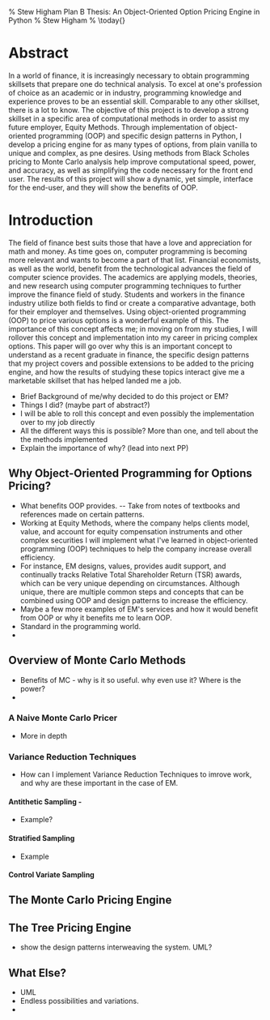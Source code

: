 % Stew Higham Plan B Thesis: An Object-Oriented Option Pricing Engine in Python
% Stew Higham
% \today{}

# Abstract

In a world of finance, it is increasingly necessary to obtain programming skillsets that prepare one do technical analysis.  To excel at one's profession of choice as an academic or in industry, programming knowledge and experience proves to be an essential skill.  Comparable to any other skillset, there is a lot to know.  The objective of this project is to develop a strong skillset in a specific area of computational methods in order to assist my future employer, Equity Methods.  Through implementation of object-oriented programming (OOP) and specific design patterns in Python, I develop a pricing engine for as many types of options, from plain vanilla to unique and complex, as pne desires.  Using methods from Black Scholes pricing to Monte Carlo analysis help improve computational speed, power, and accuracy, as well as simplifying the code necessary for the front end user.  The results of this project will show a dynamic, yet simple, interface for the end-user, and they will show the benefits of OOP.

# Introduction

The field of finance best suits those that have a love and appreciation for math and money.  As time goes on, computer programming is becoming more relevant and wants to become a part of that list.  Financial economists, as well as the world, benefit from the technological advances the field of computer science provides.  The academics are applying models, theories, and new research using computer programming techniques to further improve the finance field of study.  Students and workers in the finance industry utilize both fields to find or create a comparative advantage, both for their employer and themselves.  Using object-oriented programming (OOP) to price various options is a wonderful example of this.  The importance of this concept affects me; in moving on from my studies, I will rollover this concept and implementation into my career in pricing complex options.  This paper will go over why this is an important concept to understand as a recent graduate in finance, the specific design patterns that my project covers and possible extensions to be added to the pricing engine, and how the results of studying these topics interact give me a marketable skillset that has helped landed me a job.

- Brief Background of me/why decided to do this project or EM?
- Things I did?  (maybe part of abstract?)
- I will be able to roll this concept and even possibly the implementation over to my job directly
- All the different ways this is possible?  More than one, and tell about the the methods implemented
- Explain the importance of why? (lead into next PP)

## Why Object-Oriented Programming for Options Pricing?

- What benefits OOP provides. -- Take from notes of textbooks and references made on certain patterns.
- Working at Equity Methods, where the company helps clients model, value, and account for equity compensation instruments and other complex securities I will implement what I've learned in object-oriented programming (OOP) techniques to help the company increase overall efficiency.
- For instance, EM designs, values, provides audit support, and continually tracks Relative Total Shareholder Return (TSR) awards, which can be very unique depending on circumstances.  Although unique, there are multiple common steps and concepts that can be combined using OOP and design patterns to increase the efficiency.
- Maybe a few more examples of EM's services and how it would benefit from OOP or why it benefits me to learn OOP.
- Standard in the programming world.  
- 



## Overview of Monte Carlo Methods

- Benefits of MC - why is it so useful.  why even use it?  Where is the power?
- 

### A Naive Monte Carlo Pricer
- More in depth


### Variance Reduction Techniques

- How can I implement Variance Reduction Techniques to imrove work, and why are these important in the case of EM.

#### Antithetic Sampling - 
- Example?

#### Stratified Sampling
- Example

#### Control Variate Sampling


## The Monte Carlo Pricing Engine


## The Tree Pricing Engine
- show the design patterns interweaving the system.  UML?


## What Else?
- UML 
- Endless possibilities and variations.
- 
